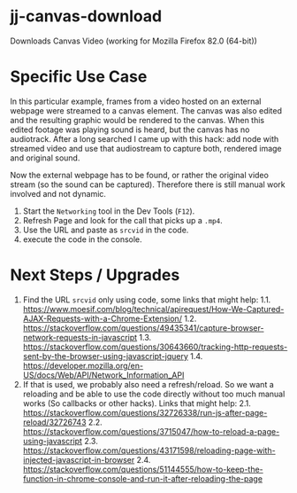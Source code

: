 # jj-canvas-download
Downloads Canvas Video (working for Mozilla Firefox 82.0 (64-bit))

# Specific Use Case
In this particular example, frames from a video hosted on an external webpage were streamed to a canvas element. The canvas was also edited and the resulting graphic would be rendered to the canvas. When this edited footage was playing sound is heard, but the canvas has no audiotrack. After a long searched I came up with this hack: add node with streamed video and use that audiostream to capture both, rendered image and original sound.

Now the external webpage has to be found, or rather the original video stream (so the sound can be captured). Therefore there is still manual work involved and not dynamic.
1. Start the `Networking` tool in the Dev Tools (`F12`).
2. Refresh Page and look for the call that picks up a `.mp4`.
3. Use the URL and paste as `srcvid` in the code.
4. execute the code in the console.

# Next Steps / Upgrades
1. Find the URL `srcvid` only using code, some links that might help:
    1.1. https://www.moesif.com/blog/technical/apirequest/How-We-Captured-AJAX-Requests-with-a-Chrome-Extension/
    1.2. https://stackoverflow.com/questions/49435341/capture-browser-network-requests-in-javascript
    1.3. https://stackoverflow.com/questions/30643660/tracking-http-requests-sent-by-the-browser-using-javascript-jquery
    1.4. https://developer.mozilla.org/en-US/docs/Web/API/Network_Information_API
2. If that is used, we probably also need a refresh/reload. So we want a reloading and be able to use the code directly without too much manual works (So callbacks or other hacks). Links that might help:
2.1. https://stackoverflow.com/questions/32726338/run-js-after-page-reload/32726743
2.2. https://stackoverflow.com/questions/3715047/how-to-reload-a-page-using-javascript
2.3. https://stackoverflow.com/questions/43171598/reloading-page-with-injected-javascript-in-browser
2.4. https://stackoverflow.com/questions/51144555/how-to-keep-the-function-in-chrome-console-and-run-it-after-reloading-the-page
